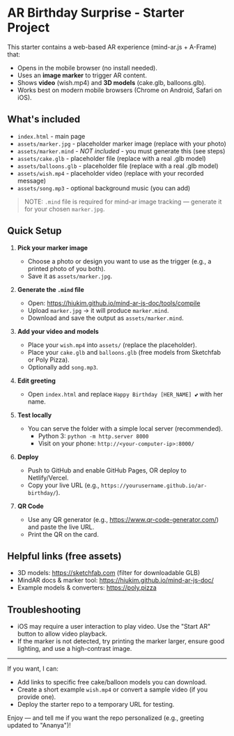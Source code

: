 # AR Birthday Surprise - Starter Project

This starter contains a web-based AR experience (mind-ar.js + A-Frame) that:
- Opens in the mobile browser (no install needed).
- Uses an **image marker** to trigger AR content.
- Shows **video** (wish.mp4) and **3D models** (cake.glb, balloons.glb).
- Works best on modern mobile browsers (Chrome on Android, Safari on iOS).

## What's included
- `index.html` - main page
- `assets/marker.jpg` - placeholder marker image (replace with your photo)
- `assets/marker.mind` - *NOT included* - you must generate this (see steps)
- `assets/cake.glb` - placeholder file (replace with a real .glb model)
- `assets/balloons.glb` - placeholder file (replace with a real .glb model)
- `assets/wish.mp4` - placeholder video (replace with your recorded message)
- `assets/song.mp3` - optional background music (you can add)

> NOTE: `.mind` file is required for mind-ar image tracking — generate it for your chosen `marker.jpg`.

## Quick Setup

1. **Pick your marker image**
   - Choose a photo or design you want to use as the trigger (e.g., a printed photo of you both).
   - Save it as `assets/marker.jpg`.

2. **Generate the `.mind` file**
   - Open: https://hiukim.github.io/mind-ar-js-doc/tools/compile
   - Upload `marker.jpg` → it will produce `marker.mind`.
   - Download and save the output as `assets/marker.mind`.

3. **Add your video and models**
   - Place your `wish.mp4` into `assets/` (replace the placeholder).
   - Place your `cake.glb` and `balloons.glb` (free models from Sketchfab or Poly Pizza).
   - Optionally add `song.mp3`.

4. **Edit greeting**
   - Open `index.html` and replace `Happy Birthday [HER_NAME] 💕` with her name.

5. **Test locally**
   - You can serve the folder with a simple local server (recommended).
     - Python 3: `python -m http.server 8000`
     - Visit on your phone: `http://<your-computer-ip>:8000/`

6. **Deploy**
   - Push to GitHub and enable GitHub Pages, OR deploy to Netlify/Vercel.
   - Copy your live URL (e.g., `https://yourusername.github.io/ar-birthday/`).

7. **QR Code**
   - Use any QR generator (e.g., https://www.qr-code-generator.com/) and paste the live URL.
   - Print the QR on the card.

## Helpful links (free assets)
- 3D models: https://sketchfab.com (filter for downloadable GLB)
- MindAR docs & marker tool: https://hiukim.github.io/mind-ar-js-doc/
- Example models & converters: https://poly.pizza

## Troubleshooting
- iOS may require a user interaction to play video. Use the "Start AR" button to allow video playback.
- If the marker is not detected, try printing the marker larger, ensure good lighting, and use a high-contrast image.

---

If you want, I can:
- Add links to specific free cake/balloon models you can download.
- Create a short example `wish.mp4` or convert a sample video (if you provide one).
- Deploy the starter repo to a temporary URL for testing.

Enjoy — and tell me if you want the repo personalized (e.g., greeting updated to "Ananya")!
